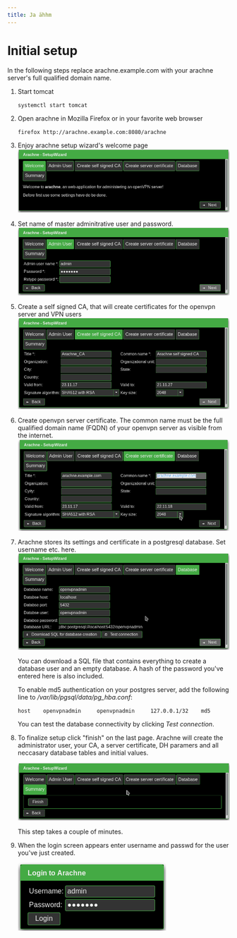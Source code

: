 ```yaml
---
title: Ja ähhm
---
```


# Initial setup

In the following steps replace arachne.example.com with your arachne server's
full qualified domain name.

 1. Start tomcat
    ```
    systemctl start tomcat
    ```

 1. Open arachne in Mozilla Firefox or in your favorite web browser
    ```
    firefox http://arachne.example.com:8080/arachne
    ```

 1. Enjoy arachne setup wizard's welcome page
    ![Screenshot](img/SetupWizard_Welcome.png)


 1. Set name of master adminitrative user and password.
    ![Screenshot](img/SetupWizard_CreateAdmin.png)


 1. Create a self signed CA, that will create certificates for the openvpn
    server and VPN users
    ![Screenshot](img/SetupWizard_CreateSelfSignedCa.png)


 1. Create openvpn server certificate. The common name must be the full
    qualified domain name (FQDN) of your openvpn server as visible from
    the internet.
    ![Screenshot](img/SetupWozard_CreateServerCertificate.png)


 1. Arachne stores its settings and certificate in a postgresql database.
    Set username etc. here.
    ![Screenshot](img/SetupWizard_Database.png)

    You can download a SQL file that contains everything to create a database
    user and an empty database. A hash of the password you've entered here is
    also included.

    To enable md5 authentication on your postgres server, add the following
    line to */var/lib/pgsql/data/pg_hba.conf*:
    ```
    host    openvpnadmin     openvpnadmin     127.0.0.1/32    md5
    ```

    You can test the database connectivity by clicking *Test connection*.


 1. To finalize setup click "finish" on the last page. Arachne will create
    the administrator user, your CA, a server certificate, DH paramers and
    all neccasary database tables and initial values.

    ![Screenshot](img/SetupWizard_Finish.png)

    This step takes a couple of minutes.


 1. When the login screen appears enter username and passwd for the user
    you've just created.

    ![Screenshot](img/Login.png)

